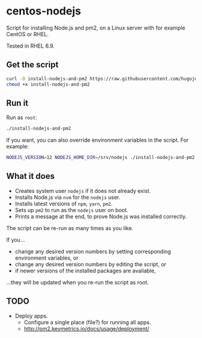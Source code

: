 # centos-nodejs

Script for installing Node.js and pm2, on a Linux server with for example CentOS or RHEL.

Tested in RHEL 6.9.

## Get the script

```bash
curl -O install-nodejs-and-pm2 https://raw.githubusercontent.com/hugojosefson/centos-nodejs/master/install-nodejs-and-pm2
chmod +x install-nodejs-and-pm2
```

## Run it

Run as `root`:

```bash
./install-nodejs-and-pm2
```

If you want, you can also override environment variables in the script. For example:

```bash
NODEJS_VERSION=12 NODEJS_HOME_DIR=/srv/nodejs ./install-nodejs-and-pm2
```

## What it does

 * Creates system user `nodejs` if it does not already exist.
 * Installs Node.js via `nvm` for the `nodejs` user.
 * Installs latest versions of `npm`, `yarn`, `pm2`.
 * Sets up `pm2` to run as the `nodejs` user on boot.
 * Prints a message at the end, to prove Node.js was installed correctly.

The script can be re-run as many times as you like.

If you...

 * change any desired version numbers by setting corresponding
environment variables, or
 * change any desired version numbers by editing the script, or
 * if newer versions of the installed packages are available,

...they will be updated when you re-run the script as root.

## TODO

 * Deploy apps.
    * Configure a single place (file?) for running all apps.
    * http://pm2.keymetrics.io/docs/usage/deployment/
